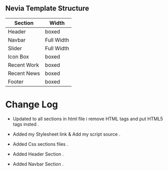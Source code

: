 ## Nevia Template Structure

Section | Width
------------ | -------------
Header | boxed
Navbar | Full Width
Slider | Full Width
Icon Box | boxed
Recent Work | boxed
Recent News | boxed
Footer | boxed 

# Change Log
* Updated to all sections in html file i remove HTML tags and put HTML5 tags insted .

* Added my  Stylesheet link  & Add my script source .

* Added Css sections files .

* Added Header Section .

* Added Navbar Section .